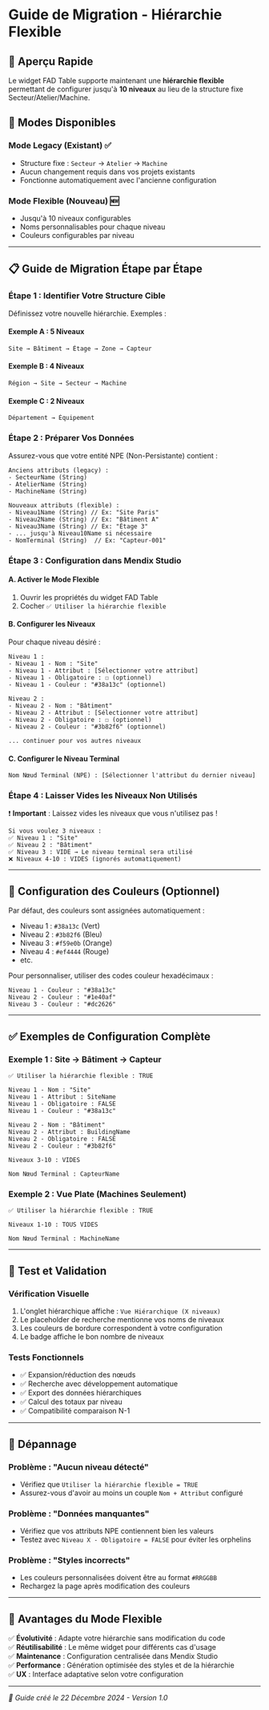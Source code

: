 # Guide de Migration - Hiérarchie Flexible

## 🎯 **Aperçu Rapide**

Le widget FAD Table supporte maintenant une **hiérarchie flexible** permettant de configurer jusqu'à **10 niveaux** au lieu de la structure fixe Secteur/Atelier/Machine.

## 🔄 **Modes Disponibles**

### Mode Legacy (Existant) ✅
- Structure fixe : `Secteur` → `Atelier` → `Machine`
- Aucun changement requis dans vos projets existants
- Fonctionne automatiquement avec l'ancienne configuration

### Mode Flexible (Nouveau) 🆕  
- Jusqu'à 10 niveaux configurables
- Noms personnalisables pour chaque niveau
- Couleurs configurables par niveau

---

## 📋 **Guide de Migration Étape par Étape**

### **Étape 1 : Identifier Votre Structure Cible**

Définissez votre nouvelle hiérarchie. Exemples :

#### Exemple A : 5 Niveaux  
```
Site → Bâtiment → Étage → Zone → Capteur
```

#### Exemple B : 4 Niveaux
```
Région → Site → Secteur → Machine  
```

#### Exemple C : 2 Niveaux
```
Département → Équipement
```

### **Étape 2 : Préparer Vos Données**

Assurez-vous que votre entité NPE (Non-Persistante) contient :

```
Anciens attributs (legacy) :
- SecteurName (String) 
- AtelierName (String)
- MachineName (String)

Nouveaux attributs (flexible) :
- Niveau1Name (String) // Ex: "Site Paris"
- Niveau2Name (String) // Ex: "Bâtiment A" 
- Niveau3Name (String) // Ex: "Étage 3"
- ... jusqu'à Niveau10Name si nécessaire
- NomTerminal (String)  // Ex: "Capteur-001"
```

### **Étape 3 : Configuration dans Mendix Studio**

#### **A. Activer le Mode Flexible**
1. Ouvrir les propriétés du widget FAD Table
2. Cocher `✅ Utiliser la hiérarchie flexible`

#### **B. Configurer les Niveaux**
Pour chaque niveau désiré :

```
Niveau 1 :
- Niveau 1 - Nom : "Site"
- Niveau 1 - Attribut : [Sélectionner votre attribut]
- Niveau 1 - Obligatoire : ☐ (optionnel)
- Niveau 1 - Couleur : "#38a13c" (optionnel)

Niveau 2 :
- Niveau 2 - Nom : "Bâtiment" 
- Niveau 2 - Attribut : [Sélectionner votre attribut]
- Niveau 2 - Obligatoire : ☐ (optionnel)
- Niveau 2 - Couleur : "#3b82f6" (optionnel)

... continuer pour vos autres niveaux
```

#### **C. Configurer le Niveau Terminal**
```
Nom Nœud Terminal (NPE) : [Sélectionner l'attribut du dernier niveau]
```

### **Étape 4 : Laisser Vides les Niveaux Non Utilisés**

❗ **Important** : Laissez vides les niveaux que vous n'utilisez pas !

```
Si vous voulez 3 niveaux :
✅ Niveau 1 : "Site"  
✅ Niveau 2 : "Bâtiment"
✅ Niveau 3 : VIDE → Le niveau terminal sera utilisé
❌ Niveaux 4-10 : VIDES (ignorés automatiquement)
```

---

## 🎨 **Configuration des Couleurs (Optionnel)**

Par défaut, des couleurs sont assignées automatiquement :
- Niveau 1 : `#38a13c` (Vert)
- Niveau 2 : `#3b82f6` (Bleu)  
- Niveau 3 : `#f59e0b` (Orange)
- Niveau 4 : `#ef4444` (Rouge)
- etc.

Pour personnaliser, utiliser des codes couleur hexadécimaux :
```
Niveau 1 - Couleur : "#38a13c"
Niveau 2 - Couleur : "#1e40af"  
Niveau 3 - Couleur : "#dc2626"
```

---

## ✅ **Exemples de Configuration Complète**

### **Exemple 1 : Site → Bâtiment → Capteur**
```
✅ Utiliser la hiérarchie flexible : TRUE

Niveau 1 - Nom : "Site"
Niveau 1 - Attribut : SiteName
Niveau 1 - Obligatoire : FALSE
Niveau 1 - Couleur : "#38a13c"

Niveau 2 - Nom : "Bâtiment"  
Niveau 2 - Attribut : BuildingName
Niveau 2 - Obligatoire : FALSE
Niveau 2 - Couleur : "#3b82f6"

Niveaux 3-10 : VIDES

Nom Nœud Terminal : CapteurName
```

### **Exemple 2 : Vue Plate (Machines Seulement)**
```
✅ Utiliser la hiérarchie flexible : TRUE

Niveaux 1-10 : TOUS VIDES

Nom Nœud Terminal : MachineName
```

---

## 🚀 **Test et Validation**

### **Vérification Visuelle**
1. L'onglet hiérarchique affiche : `Vue Hiérarchique (X niveaux)`
2. Le placeholder de recherche mentionne vos noms de niveaux
3. Les couleurs de bordure correspondent à votre configuration
4. Le badge affiche le bon nombre de niveaux

### **Tests Fonctionnels**
- ✅ Expansion/réduction des nœuds
- ✅ Recherche avec développement automatique
- ✅ Export des données hiérarchiques  
- ✅ Calcul des totaux par niveau
- ✅ Compatibilité comparaison N-1

---

## 🔧 **Dépannage**

### **Problème : "Aucun niveau détecté"**
- Vérifiez que `Utiliser la hiérarchie flexible = TRUE`
- Assurez-vous d'avoir au moins un couple `Nom + Attribut` configuré

### **Problème : "Données manquantes"**  
- Vérifiez que vos attributs NPE contiennent bien les valeurs
- Testez avec `Niveau X - Obligatoire = FALSE` pour éviter les orphelins

### **Problème : "Styles incorrects"**
- Les couleurs personnalisées doivent être au format `#RRGGBB`
- Rechargez la page après modification des couleurs

---

## 🎯 **Avantages du Mode Flexible**

✅ **Évolutivité** : Adapte votre hiérarchie sans modification du code  
✅ **Réutilisabilité** : Le même widget pour différents cas d'usage  
✅ **Maintenance** : Configuration centralisée dans Mendix Studio  
✅ **Performance** : Génération optimisée des styles et de la hiérarchie  
✅ **UX** : Interface adaptative selon votre configuration

---

*📝 Guide créé le 22 Décembre 2024 - Version 1.0* 